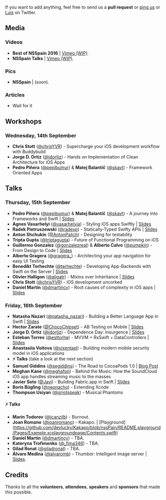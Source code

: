 If you want to add anything, feel free to send us a **pull request** or [ping us](https://twitter.com/nsspain) or [Luis](https://twitter.com/lascorbe) on Twitter.

## Media

### Videos
* **Best of NSSpain 2016** | [Vimeo (WIP)](https://vimeo.com/tag:nsspain16).
* **NSSpain Talks** | [Vimeo (WIP)](https://vimeo.com/tag:nsspain16).

### Pics
* **NSSpain** | (soon).

### Articles
* Wait for it

## Workshops

### Wednesday, 14th September
* **Chris Stott** ([@chrisYVR](http://www.twitter.com/chrisYVR)) - Supercharge your iOS development workflow with Buddybuild
* **Jorge D. Ortiz** ([@jdortiz](http://www.twitter.com/jdortiz)) - Hands on Implementation of Clean Architecture for iOS Apps
* **Pedro Piñera** ([@pepibumur](http://www.twitter.com/pepibumur)) & **Matej Balantič** ([@skavt](http://www.twitter.com/skavt)) - Framework Oriented Apps

## Talks

### Thursday, 15th September
* **Pedro Piñera** ([@pepibumur](http://www.twitter.com/pepibumur)) & **Matej Balantič** ([@skavt](http://www.twitter.com/skavt)) - A journey into Frameworks and Swift | [Slides](https://speakerdeck.com/pepibumur/a-journey-into-frameworks-and-swift)
* **Agnes Vasarhelyi** ([@vasarhelyia](http://www.twitter.com/vasarhelyia)) - Styling iOS apps Swiftly | [Slides](https://speakerdeck.com/vasarhelyia/styling-ios-apps-swiftly)
* **Radek Pietruszewski** ([@radexp](http://www.twitter.com/radexp)) - Statically-Typed Swifty APIs | [Slides](https://speakerdeck.com/radex/statically-typed-swifty-apis)
* **Anton Shchukin** ([@AntonPalich](http://www.twitter.com/AntonPalich)) - Designing for testability
* **Tripta Gupta** ([@triptagupta](http://www.twitter.com/triptagupta)) - Future of Functional Programming on iOS
* **Guillermo Gonzalez** ([@gonzalezreal](http://www.twitter.com/gonzalezreal)) & **Alberto Calvo** ([@pumpkin](http://www.twitter.com/pumpkin)) - From Design to Code | [Slides](https://speakerdeck.com/intemperie/from-design-to-code)
* **Alberto Gragera** ([@gragera_](http://www.twitter.com/gragera_)) - Architecting your app navigation for easy UI Testing
* **Benedikt Terhechte** ([@terhechte](http://www.twitter.com/terhechte)) - Developing App-Backends with Swift on the Server | [Slides](https://speakerdeck.com/terhechte/nsspain-2016-developing-app-backends-with-swift-on-the-server)
* **Olivier Halligon** ([@aligatr](http://www.twitter.com/aligatr)) - Mixins over Inheritance | [Slides](https://speakerdeck.com/alisoftware/mixins-over-inheritance)
* **Chris Stott** ([@chrisYVR](http://www.twitter.com/chrisYVR)) - iOS development uncorked
* **Daniel Martin** ([@dmartincy](http://www.twitter.com/dmartincy)) - Root causes of complexity in iOS apps | [Slides](https://speakerdeck.com/danielmartin/root-causes-of-complexity-in-ios-apps)

### Friday, 16th September
* **Natasha Nazari** ([@natasha_nazari](http://www.twitter.com/natasha_nazari)) - Building a Better Language App in Swift | [Slides](https://speakerdeck.com/natashanazari/the-design-of-everyday-language-apps)
* **Hector Zarate** ([@ChocoChipset](http://www.twitter.com/ChocoChipset)) - AB Testing on Mobile | [Slides](https://speakerdeck.com/ioscowboy/on-ab-testing)
* **Jorge D. Ortiz** ([@jdortiz](http://www.twitter.com/jdortiz)) - Dependence Day: Insurgence | [Slides](http://www.slideshare.net/jorgedortiz/dependence-day-insurgence)
* **Esteban Torres** ([@esttorhe](http://www.twitter.com/esttorhe)) - MVVM + RxSwift + DataControllers | [Slides](https://speakerdeck.com/esttorhe/mvvm-plus-rxswift-plus-datacontrollers-1#)
* **Anastasiia Voitova** ([@vixentael](http://www.twitter.com/vixentael)) - Building modern mobile security model in iOS applications
* **⚡️ Talks** (take a look at the next section)
* **Samuel Giddins** ([@segiddins](http://www.twitter.com/segiddins)) - The Road to CocoaPods 1.0 | [Blog Post](http://blog.segiddins.me/2016/09/16/road-to-cocoapods-1-0/)
* **Meghan Kane** ([@meghafon](http://www.twitter.com/meghafon)) - Behind the Music: How the SoundCloud iOS app handles streaming music to the masses
* **Javier Soto** ([@Javi](http://www.twitter.com/Javi)) - Building Fabric.app in Swift | [Slides](https://speakerdeck.com/javisoto/nsspain-2016-building-fabric-dot-app-in-swift)
* **Boris Bügling** ([@neonacho](http://www.twitter.com/neonacho)) - Extending Xcode
* **Thompson Usiyan** ([@griotspeak](http://www.twitter.com/griotspeak)) - Musical Phantoms

#### ⚡️ Talks
* **Marin Todorov** ([@icanzilb](http://www.twitter.com/icanzilb)) - Burnout.
* **Joan Romano** ([@joanromano](https://twitter.com/joanromano)) - Kakapo. | [Playground] (https://github.com/devlucky/Kakapo/blob/nssPain/README.playground/Pages/Example.xcplaygroundpage/Contents.swift)
* **Daniel Martin** ([@dmartincy](http://www.twitter.com/dmartincy)) - TBA.
* **Kateryna Trofimenko** ([@_fima346](https://twitter.com/_fima346)) - TBA.
* **Gilad Ronat** ([@giladronat](https://twitter.com/giladronat)) - TBA.
* **Álvaro Medina** ([@alvaromb](https://twitter.com/alvaromb)) - Thumbor: Intelligent image server | [Slides](https://speakerdeck.com/alvaromb/thumbor).

## Credits
Thanks to all the **volunteers**, **attendees**, **speakers** and **sponsors** that made this possible.
